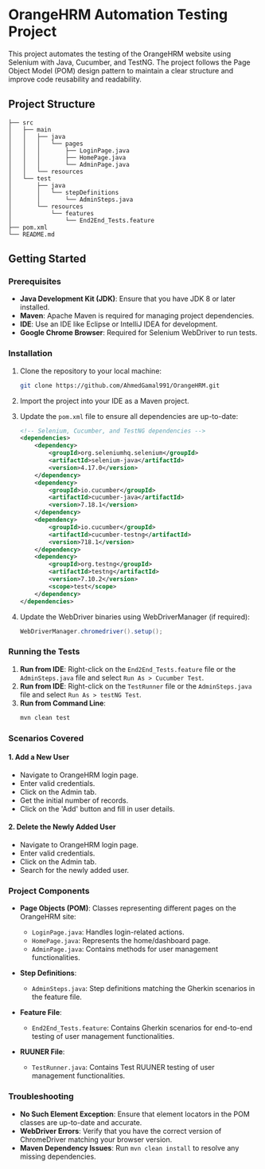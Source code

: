
# OrangeHRM Automation Testing Project

This project automates the testing of the OrangeHRM website using Selenium with Java, Cucumber, and TestNG. The project follows the Page Object Model (POM) design pattern to maintain a clear structure and improve code reusability and readability.

## Project Structure

```
├── src
│   ├── main
│   │   ├── java
│   │   │   └── pages
│   │   │       ├── LoginPage.java
│   │   │       ├── HomePage.java
│   │   │       └── AdminPage.java
│   │   └── resources
│   └── test
│       ├── java
│       │   └── stepDefinitions
│       │       └── AdminSteps.java
│       └── resources
│           └── features
│               └── End2End_Tests.feature
├── pom.xml
└── README.md
```

## Getting Started

### Prerequisites

- **Java Development Kit (JDK)**: Ensure that you have JDK 8 or later installed.
- **Maven**: Apache Maven is required for managing project dependencies.
- **IDE**: Use an IDE like Eclipse or IntelliJ IDEA for development.
- **Google Chrome Browser**: Required for Selenium WebDriver to run tests.

### Installation

1. Clone the repository to your local machine:
   ```bash
   git clone https://github.com/AhmedGamal991/OrangeHRM.git
   ```

2. Import the project into your IDE as a Maven project.

3. Update the `pom.xml` file to ensure all dependencies are up-to-date:
   ```xml
   <!-- Selenium, Cucumber, and TestNG dependencies -->
   <dependencies>
       <dependency>
           <groupId>org.seleniumhq.selenium</groupId>
           <artifactId>selenium-java</artifactId>
           <version>4.17.0</version>
       </dependency>
       <dependency>
           <groupId>io.cucumber</groupId>
           <artifactId>cucumber-java</artifactId>
           <version>7.18.1</version>
       </dependency>
       <dependency>
           <groupId>io.cucumber</groupId>
           <artifactId>cucumber-testng</artifactId>
           <version>718.1</version>
       </dependency>
       <dependency>
           <groupId>org.testng</groupId>
           <artifactId>testng</artifactId>
           <version>7.10.2</version>
           <scope>test</scope>
       </dependency>
   </dependencies>
   ```

4. Update the WebDriver binaries using WebDriverManager (if required):
   ```java
   WebDriverManager.chromedriver().setup();
   ```

### Running the Tests

1. **Run from IDE**: Right-click on the `End2End_Tests.feature` file or the `AdminSteps.java` file and select `Run As > Cucumber Test`.
2. **Run from IDE**: Right-click on the `TestRunner` file or the `AdminSteps.java` file and select `Run As > testNG Test`. 
3. **Run from Command Line**:
   ```bash
   mvn clean test
   ```

### Scenarios Covered

#### 1. **Add a New User**
- Navigate to OrangeHRM login page.
- Enter valid credentials.
- Click on the Admin tab.
- Get the initial number of records.
- Click on the 'Add' button and fill in user details.

#### 2. **Delete the Newly Added User**
- Navigate to OrangeHRM login page.
- Enter valid credentials.
- Click on the Admin tab.
- Search for the newly added user.

### Project Components

- **Page Objects (POM)**: Classes representing different pages on the OrangeHRM site:
  - `LoginPage.java`: Handles login-related actions.
  - `HomePage.java`: Represents the home/dashboard page.
  - `AdminPage.java`: Contains methods for user management functionalities.

- **Step Definitions**: 
  - `AdminSteps.java`: Step definitions matching the Gherkin scenarios in the feature file.

- **Feature File**: 
  - `End2End_Tests.feature`: Contains Gherkin scenarios for end-to-end testing of user management functionalities.

- **RUUNER File**: 
  - `TestRunner.java`: Contains Test RUUNER testing of user management functionalities.


### Troubleshooting

- **No Such Element Exception**: Ensure that element locators in the POM classes are up-to-date and accurate.
- **WebDriver Errors**: Verify that you have the correct version of ChromeDriver matching your browser version.
- **Maven Dependency Issues**: Run `mvn clean install` to resolve any missing dependencies.

